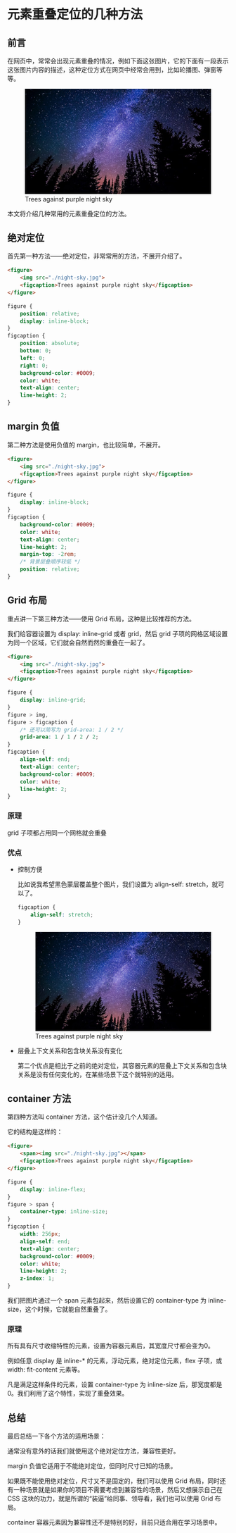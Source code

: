 # 元素重叠定位的几种方法

## 前言

在网页中，常常会出现元素重叠的情况，例如下面这张图片，它的下面有一段表示这张图片内容的描述，这种定位方式在网页中经常会用到，比如轮播图、弹窗等等。

<figure :class="$style.figure">
    <img :class="$style.img" src="./images/several-methods-of-overlapping-element-positioning/ryan-hutton-Jztmx9yqjBw-unsplash.jpg">
    <figcaption :class="$style.figcaption">Trees against purple night sky</figcaption>
</figure>

本文将介绍几种常用的元素重叠定位的方法。

## 绝对定位

首先第一种方法——绝对定位，非常常用的方法，不展开介绍了。

```html
<figure>
    <img src="./night-sky.jpg">
    <figcaption>Trees against purple night sky</figcaption>
</figure>
```

```css
figure {
    position: relative;
    display: inline-block;
}
figcaption {
    position: absolute;
    bottom: 0;
    left: 0;
    right: 0;
    background-color: #0009;
    color: white;
    text-align: center;
    line-height: 2;
}
```

## margin 负值

第二种方法是使用负值的 margin，也比较简单，不展开。

```html
<figure>
    <img src="./night-sky.jpg">
    <figcaption>Trees against purple night sky</figcaption>
</figure>
```

```css
figure {
    display: inline-block;
}
figcaption {
    background-color: #0009;
    color: white;
    text-align: center;
    line-height: 2;
    margin-top: -2rem;
    /* 背景层叠顺序较低 */
    position: relative;
}
```

## Grid 布局

重点讲一下第三种方法——使用 Grid 布局，这种是比较推荐的方法。

我们给容器设置为 display: inline-grid 或者 grid，然后 grid 子项的网格区域设置为同一个区域，它们就会自然而然的重叠在一起了。

```html
<figure>
    <img src="./night-sky.jpg">
    <figcaption>Trees against purple night sky</figcaption>
</figure>
```

```css
figure {
    display: inline-grid;
}
figure > img,
figure > figcaption {
    /* 还可以简写为 grid-area: 1 / 2 */
    grid-area: 1 / 1 / 2 / 2;
}
figcaption {
    align-self: end;
    text-align: center;
    background-color: #0009;
    color: white;
    line-height: 2;
}
```

### 原理

grid 子项都占用同一个网格就会重叠

### 优点

- 控制方便

    比如说我希望黑色蒙层覆盖整个图片，我们设置为 align-self: stretch，就可以了。

    ```css
    figcaption {
        align-self: stretch;
    }
    ```

    <figure :class="$style.figure1">
        <img :class="$style.img1" src="./images/several-methods-of-overlapping-element-positioning/ryan-hutton-Jztmx9yqjBw-unsplash.jpg">
        <figcaption :class="$style.figcaption1">Trees against purple night sky</figcaption>
    </figure>

- 层叠上下文关系和包含块关系没有变化

    第二个优点是相比于之前的绝对定位，其容器元素的层叠上下文关系和包含块关系是没有任何变化的，在某些场景下这个就特别的适用。

## container 方法

第四种方法叫 container 方法，这个估计没几个人知道。

它的结构是这样的：

```html
<figure>
    <span><img src="./night-sky.jpg"></span>
    <figcaption>Trees against purple night sky</figcaption>
</figure>
```

```css
figure {
    display: inline-flex;
}
figure > span {
    container-type: inline-size;
}
figcaption {
    width: 256px;
    align-self: end;
    text-align: center;
    background-color: #0009;
    color: white;
    line-height: 2;
    z-index: 1;
}
```

我们把图片通过一个 span 元素包起来，然后设置它的 container-type 为 inline-size，这个时候，它就能自然重叠了。

### 原理

所有具有尺寸收缩特性的元素，设置为容器元素后，其宽度尺寸都会变为0。

例如任意 display 是 inline-* 的元素，浮动元素，绝对定位元素，flex 子项，或 width: fit-content 元素等。

凡是满足这样条件的元素，设置 container-type 为 inline-size 后，那宽度都是0。我们利用了这个特性，实现了重叠效果。

## 总结

最后总结一下各个方法的适用场景：

通常没有意外的话我们就使用这个绝对定位方法，兼容性更好。

margin 负值它适用于不能绝对定位，但同时尺寸已知的场景。

如果既不能使用绝对定位，尺寸又不是固定的，我们可以使用 Grid 布局，同时还有一种场景就是如果你的项目不需要考虑到兼容性的场景，然后又想展示自己在 CSS 这块的功力，就是所谓的“装逼”给同事、领导看，我们也可以使用 Grid 布局。

container 容器元素因为兼容性还不是特别的好，目前只适合用在学习场景中。

<style module>
.figure {
    position: relative;
    display: inline-block;
}
.figcaption {
    position: absolute;
    bottom: 0;
    left: 0;
    right: 0;
    background-color: #0009;
    color: white;
    text-align: center;
    line-height: 2;
}

.figure {
    display: inline-block;
}
.figcaption {
    background-color: #0009;
    color: white;
    text-align: center;
    line-height: 2;
    margin-top: -2rem;
    /* 背景层叠顺序较低 */
    position: relative;
}

.figure {
    display: inline-grid;
}
.figure > .img,
.figure > .figcaption {
    /* 还可以简写为 grid-area: 1 / 2 */
    grid-area: 1 / 1 / 2 / 2;
}
.figcaption {
    align-self: end;
    text-align: center;
    background-color: #0009;
    color: white;
    line-height: 2;
}

.figure1 {
    display: inline-grid;
}
.figure1 > .img1,
.figure1 > .figcaption1 {
    /* 还可以简写为 grid-area: 1 / 2 */
    grid-area: 1 / 1 / 2 / 2;
}
.figcaption1 {
    align-self: stretch;
    text-align: center;
    background-color: #0009;
    color: white;
    line-height: 2;
}
</style>